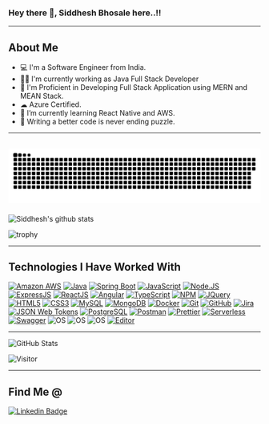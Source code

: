 ### Hey there 👋, Siddhesh Bhosale here..!!
----------------------------------------------------------
About Me 
----------------------------------------------------------
- 💻 I'm a Software Engineer from India.
- 👨‍💻 I'm currently working as Java Full Stack Developer
- 🐲 I'm Proficient in Developing Full Stack Application using MERN and MEAN Stack.
- ☁  Azure Certified.
- 🌱 I’m currently learning React Native and AWS.
- 🧩 Writing a better code is never ending puzzle.

---
![Contributions](./contributions.svg)
---

![Siddhesh's github stats](https://github-readme-stats-sigma-five.vercel.app/api?username=17sid&show_icons=true&theme=radical)

![trophy](https://github-profile-trophy.vercel.app/?username=sid17&theme=gruvbox&no-frame=false&row=2&&margin-w=20&no-bg=false)

---

## Technologies I Have Worked With

[![Amazon AWS](https://img.shields.io/badge/Amazon%20AWS-%23F7DF1C?style=for-the-badge&logo=amazon-aws&logoColor=000000)](https://aws.amazon.com/)
[![Java](https://img.shields.io/badge/-Java-%23E44D27?style=for-the-badge&logo=Java)](https://www.java.com/en/)
[![Spring Boot](https://img.shields.io/badge/-springboot-85EA2D?style=for-the-badge&logo=springboot&logoColor=white)](https://www.java.com/en/)
[![JavaScript](https://img.shields.io/badge/-JavaScript-%23F7DF1C?style=for-the-badge&logo=javascript&logoColor=000000&labelColor=%23F7DF1C&color=%23FFCE5A)](https://www.javascript.com/)
[![Node.JS](https://img.shields.io/badge/Node.JS-85EA2D?style=for-the-badge&logo=Node.JS&logoColor=white)](https://nodejs.org/en/)
[![ExpressJS](https://img.shields.io/badge/ExpressJS-ffffff?style=for-the-badge&logo=Express&logoColor=green)](https://expressjs.com/)
[![ReactJS](https://img.shields.io/badge/React-00ADD8?style=for-the-badge&logo=React&logoColor=blue)](https://reactjs.org/)
[![Angular](https://img.shields.io/badge/Angular-%23E44D27?style=for-the-badge&logo=Angular&logoColor=white)](https://angular.io/)
[![TypeScript](https://img.shields.io/badge/TypeScript-0052CC?style=for-the-badge&logo=TypeScript&logoColor=white)](https://www.typescriptlang.org/)
[![NPM](https://img.shields.io/badge/NPM-%23E44D27?style=for-the-badge&logo=NPM&logoColor=white)](https://www.npmjs.com/package/react-github-badge)
[![JQuery](https://img.shields.io/badge/JQuery-00ADD8?style=for-the-badge&logo=JQuery&logoColor=white)](https://angular.io/)
[![HTML5](https://img.shields.io/badge/-HTML5-%23E44D27?style=for-the-badge&logo=html5&logoColor=ffffff)](https://developer.mozilla.org/en-US/docs/Glossary/HTML5)
[![CSS3](https://img.shields.io/badge/-CSS3-%231572B6?style=for-the-badge&logo=css3)](https://developer.mozilla.org/en-US/docs/Web/CSS)
[![MySQL](https://img.shields.io/badge/MySQL-4479A1?style=for-the-badge&logo=MySQL&logoColor=white)](https://www.mysql.com/)
[![MongoDB](https://img.shields.io/badge/MongoDB-85EA2D?style=for-the-badge&logo=MongoDB&logoColor=black)](https://swagger.io/)
[![Docker](https://img.shields.io/badge/Docker-0052CC?style=for-the-badge&logo=Docker&logoColor=white)](https://www.atlassian.com/software/jira)
[![Git](https://img.shields.io/badge/-Git-black?style=for-the-badge&logo=git)](https://git-scm.com/)
[![GitHub](https://img.shields.io/badge/-GitHub-181717?style=for-the-badge&logo=github)](https://github.com/17sid)
[![Jira](https://img.shields.io/badge/Jira-0052CC?style=for-the-badge&logo=jira&logoColor=white)](https://www.atlassian.com/software/jira)
[![JSON Web Tokens](https://img.shields.io/badge/JSON%20Web%20Tokens-000000?style=for-the-badge&logo=json-web-tokens&logoColor=white)](https://jwt.io/)
[![PostgreSQL](https://img.shields.io/badge/-PostgreSQL-336791?style=for-the-badge&logo=postgresql&logoColor=white)](https://www.postgresql.org/)
[![Postman](https://img.shields.io/badge/Postman-FF6C37?style=for-the-badge&logo=postman&logoColor=white)](https://www.postman.com/)
[![Prettier](https://img.shields.io/badge/-Prettier-F7B93E?style=for-the-badge&logo=prettier&logoColor=black)](https://prettier.io/)
[![Serverless](https://img.shields.io/badge/Serverless-FD5750?style=for-the-badge&logo=serverless&logoColor=white)](https://www.serverless.com/)
[![Swagger](https://img.shields.io/badge/Swagger-85EA2D?style=for-the-badge&logo=swagger&logoColor=black)](https://swagger.io/)
![OS](https://img.shields.io/badge/OS-Windows-informational?style=for-the-badge&logo=windows&logoColor=white)
![OS](https://img.shields.io/badge/OS-macOS-informational?style=for-the-badge&logo=apple&logoColor=white)
![OS](https://img.shields.io/badge/OS-Linux-informational?style=for-the-badge&logo=linux&logoColor=white)
[![Editor](https://img.shields.io/badge/Editor-VSCode-blue?style=for-the-badge&logo=visual-studio-code&logoColor=white)](https://code.visualstudio.com/)

---

![GitHub Stats](https://github-readme-streak-stats.herokuapp.com/?user=17sid&theme=highcontrast)

![Visitor](https://visitor-badge.glitch.me/badge?page_id=17sid.17sid)

---

## Find Me @

[![Linkedin Badge](https://img.shields.io/badge/-Siddhesh--Bhosale--93a567237-blue?style=for-the-badge&logo=Linkedin&logoColor=white&linkhttps://www.linkedin.com/in/siddhesh-bhosale-2908a0219)](https://www.linkedin.com/in/siddhesh-bhosale-2908a0219)
 
